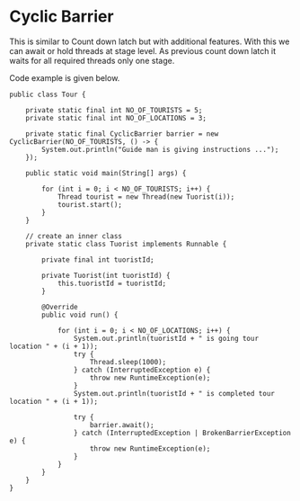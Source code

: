 # Cyclic Barrier

This is similar to Count down latch but with additional features. With this we can await or hold threads at stage level.
As previous count down latch it waits for all required threads only one stage.

Code example is given below.

```
public class Tour {

    private static final int NO_OF_TOURISTS = 5;
    private static final int NO_OF_LOCATIONS = 3;

    private static final CyclicBarrier barrier = new CyclicBarrier(NO_OF_TOURISTS, () -> {
        System.out.println("Guide man is giving instructions ...");
    });

    public static void main(String[] args) {

        for (int i = 0; i < NO_OF_TOURISTS; i++) {
            Thread tourist = new Thread(new Tuorist(i));
            tourist.start();
        }
    }

    // create an inner class
    private static class Tuorist implements Runnable {

        private final int tuoristId;

        private Tuorist(int tuoristId) {
            this.tuoristId = tuoristId;
        }

        @Override
        public void run() {

            for (int i = 0; i < NO_OF_LOCATIONS; i++) {
                System.out.println(tuoristId + " is going tour location " + (i + 1));
                try {
                    Thread.sleep(1000);
                } catch (InterruptedException e) {
                    throw new RuntimeException(e);
                }
                System.out.println(tuoristId + " is completed tour location " + (i + 1));

                try {
                    barrier.await();
                } catch (InterruptedException | BrokenBarrierException e) {
                    throw new RuntimeException(e);
                }
            }
        }
    }
}

```